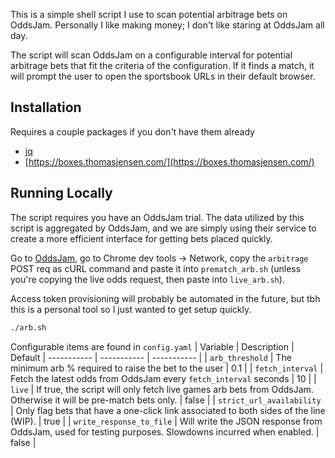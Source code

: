 This is a simple shell script I use to scan potential arbitrage bets on OddsJam. Personally I like making money; I don't like staring at OddsJam all day. 

The script will scan OddsJam on a configurable interval for potential arbitrage bets that fit the criteria of the configuration. If it finds a match, it will prompt the user to open the sportsbook URLs in their default browser.

## Installation

Requires a couple packages if you don't have them already
- [jq](https://jqlang.github.io/jq/)
- [https://boxes.thomasjensen.com/](https://boxes.thomasjensen.com/)

## Running Locally

The script requires you have an OddsJam trial. The data utilized by this script is aggregated by OddsJam, and we are simply using their service to create a more efficient interface for getting bets placed quickly.

 Go to [OddsJam](https://oddsjam.com/betting-tools/arbitrage), go to Chrome dev tools -> Network, copy the `arbitrage` POST req as cURL command and paste it into `prematch_arb.sh` (unless you're copying the live odds request, then paste into `live_arb.sh`).

Access token provisioning will probably be automated in the future, but tbh this is a personal tool so I just wanted to get setup quickly. 

```bash
./arb.sh
```

Configurable items are found in `config.yaml`
| Variable      | Description | Default 
| ----------- | ----------- | ----------- |
| `arb_threshold`      | The minimum arb % required to raise the bet to the user | 0.1 |
| `fetch_interval`   | Fetch the latest odds from OddsJam every `fetch_interval` seconds | 10 |
| `live`   | If true, the script will only fetch live games arb bets from OddsJam. Otherwise it will be pre-match bets only. | false |
| `strict_url_availability`   | Only flag bets that have a one-click link associated to both sides of the line (WIP). | true |
| `write_response_to_file`   | Will write the JSON response from OddsJam, used for testing purposes. Slowdowns incurred when enabled. | false |